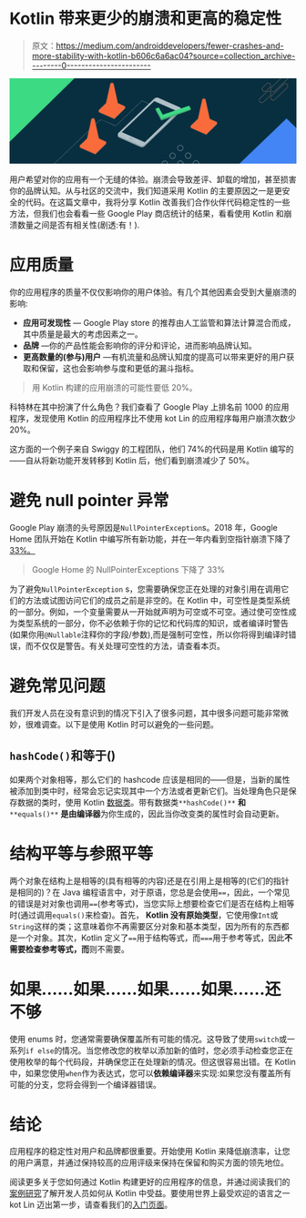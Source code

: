 # Kotlin 带来更少的崩溃和更高的稳定性

> 原文：<https://medium.com/androiddevelopers/fewer-crashes-and-more-stability-with-kotlin-b606c6a6ac04?source=collection_archive---------0----------------------->

![](img/b78f51acb7b15e1662365b71268b0e73.png)

用户希望对你的应用有一个无缝的体验。崩溃会导致差评、卸载的增加，甚至损害你的品牌认知。从与社区的交流中，我们知道采用 Kotlin 的主要原因之一是更安全的代码。在这篇文章中，我将分享 Kotlin 改善我们合作伙伴代码稳定性的一些方法，但我们也会看看一些 Google Play 商店统计的结果，看看使用 Kotlin 和崩溃数量之间是否有相关性(剧透:有！).

# 应用质量

你的应用程序的质量不仅仅影响你的用户体验。有几个其他因素会受到大量崩溃的影响:

*   **应用可发现性** — Google Play store 的推荐由人工监管和算法计算混合而成，其中质量是最大的考虑因素之一。
*   **品牌** —你的产品性能会影响你的评分和评论，进而影响品牌认知。
*   **更高数量的(参与)用户** —有机流量和品牌认知度的提高可以带来更好的用户获取和保留，这也会影响参与度和更低的漏斗指标。

> 用 Kotlin 构建的应用崩溃的可能性要低 20%。

科特林在其中扮演了什么角色？我们查看了 Google Play 上排名前 1000 的应用程序，发现使用 Kotlin 的应用程序比不使用 kot Lin 的应用程序每用户崩溃次数少 20%。

这方面的一个例子来自 Swiggy 的工程团队，他们 74%的代码是用 Kotlin 编写的——自从将新功能开发转移到 Kotlin 后，他们看到崩溃减少了 50%。

# 避免 null pointer 异常

Google Play 崩溃的头号原因是`NullPointerException`s。2018 年，Google Home 团队开始在 Kotlin 中编写所有新功能，并在一年内看到空指针崩溃下降了 [33%。](https://android-developers.googleblog.com/2020/07/Google-home-reduces-crashes.html)

> Google Home 的 NullPointerExceptions 下降了 33%

为了避免`NullPointerException` s，您需要确保您正在处理的对象引用在调用它们的方法或试图访问它们的成员之前是非空的。在 Kotlin 中，可空性是类型系统的一部分。例如，一个变量需要从一开始就声明为可空或不可空。通过使可空性成为类型系统的一部分，你不必依赖于你的记忆和代码库的知识，或者编译时警告(如果你用`@Nullable`注释你的字段/参数),而是强制可空性，所以你将得到编译时错误，而不仅仅是警告。有关处理可空性的方法，请查看本页。

# 避免常见问题

我们开发人员在没有意识到的情况下引入了很多问题，其中很多问题可能非常微妙，很难调查。以下是使用 Kotlin 时可以避免的一些问题。

## `hashCode()`和等于()

如果两个对象相等，那么它们的 hashcode 应该是相同的——但是，当新的属性被添加到类中时，经常会忘记实现其中一个方法或者更新它们。当处理角色只是保存数据的类时，使用 Kotlin [数据类](https://kotlinlang.org/docs/reference/data-classes.html)。带有数据类`**hashCode()**` **和** `**equals()**` **是由编译器**为你生成的，因此当你改变类的属性时会自动更新。

# 结构平等与参照平等

两个对象在结构上是相等的(具有相等的内容)还是在引用上是相等的(它们的指针是相同的)？在 Java 编程语言中，对于原语，您总是会使用`==`，因此，一个常见的错误是对对象也调用`==`(参考等式)，当您实际上想要检查它们是否在结构上相等时(通过调用`equals()`来检查)。首先， **Kotlin 没有原始类型**，它使用像`Int`或`String`这样的类；这意味着你不再需要区分对象和基本类型，因为所有的东西都是一个对象。其次，Kotlin 定义了`==`用于结构等式，而`===`用于参考等式，因此**不需要检查参考等式，而**则不需要。

# 如果……如果……如果……如果……还不够

使用 enums 时，您通常需要确保覆盖所有可能的情况。这导致了使用`switch`或一系列`if else`的情况。当您修改您的枚举以添加新的值时，您必须手动检查您正在使用枚举的每个代码段，并确保您正在处理新的情况。但这很容易出错。在 Kotlin 中，如果您使用`when`作为表达式，您可以**依赖编译器**来实现:如果您没有覆盖所有可能的分支，您将会得到一个编译器错误。

# 结论

应用程序的稳定性对用户和品牌都很重要。开始使用 Kotlin 来降低崩溃率，让您的用户满意，并通过保持较高的应用评级来保持在保留和购买方面的领先地位。

阅读更多关于您如何通过 Kotlin 构建更好的应用程序的信息，并通过阅读我们的[案例研究](https://developer.android.com/kotlin/stories)了解开发人员如何从 Kotlin 中受益。要使用世界上最受欢迎的语言之一 kot Lin 迈出第一步，请查看我们的[入门页面](https://developer.android.com/kotlin/first)。